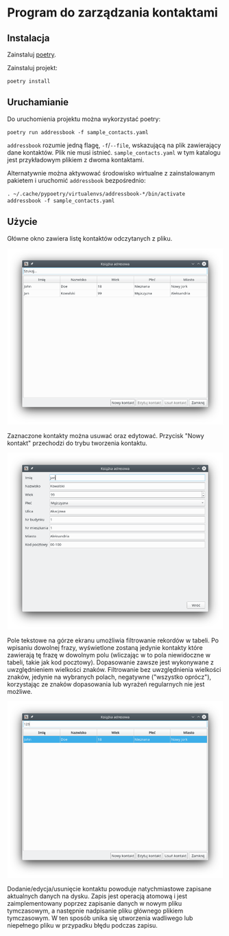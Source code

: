 # Program do zarządzania kontaktami

## Instalacja

Zainstaluj [poetry](https://python-poetry.org/docs/#installation).

Zainstaluj projekt:

```
poetry install
```

## Uruchamianie

Do uruchomienia projektu można wykorzystać poetry:

```
poetry run addressbook -f sample_contacts.yaml
```

`addressbook` rozumie jedną flagę, `-f`/`--file`, wskazującą na plik zawierający dane kontaktów. Plik nie musi istnieć. `sample_contacts.yaml` w tym katalogu jest przykładowym plikiem z dwoma kontaktami.

Alternatywnie można aktywować środowisko wirtualne z zainstalowanym pakietem i uruchomić `addressbook` bezpośrednio:

```
. ~/.cache/pypoetry/virtualenvs/addressbook-*/bin/activate
addressbook -f sample_contacts.yaml
```

## Użycie

Główne okno zawiera listę kontaktów odczytanych z pliku.

![Main window](./main_window.png)

Zaznaczone kontakty można usuwać oraz edytować. Przycisk "Nowy kontakt" przechodzi do trybu tworzenia kontaktu.

![Edit contact window](./edit_contact.png)

Pole tekstowe na górze ekranu umożliwia filtrowanie rekordów w tabeli. Po wpisaniu dowolnej frazy, wyświetlone zostaną jedynie kontakty które zawierają tę frazę w dowolnym polu (wliczając w to pola niewidoczne w tabeli, takie jak kod pocztowy). Dopasowanie zawsze jest wykonywane z uwzględnieniem wielkości znaków. Filtrowanie bez uwzględnienia wielkości znaków, jedynie na wybranych polach, negatywne ("wszystko oprócz"), korzystając ze znaków dopasowania lub wyrażeń regularnych nie jest możliwe.

![Filtered view](./filtering.png)

Dodanie/edycja/usunięcie kontaktu powoduje natychmiastowe zapisane aktualnych danych na dysku. Zapis jest operacją atomową i jest zaimplementowany poprzez zapisanie danych w nowym pliku tymczasowym, a następnie nadpisanie pliku głównego plikiem tymczasowym. W ten sposób unika się utworzenia wadliwego lub niepełnego pliku w przypadku błędu podczas zapisu.
